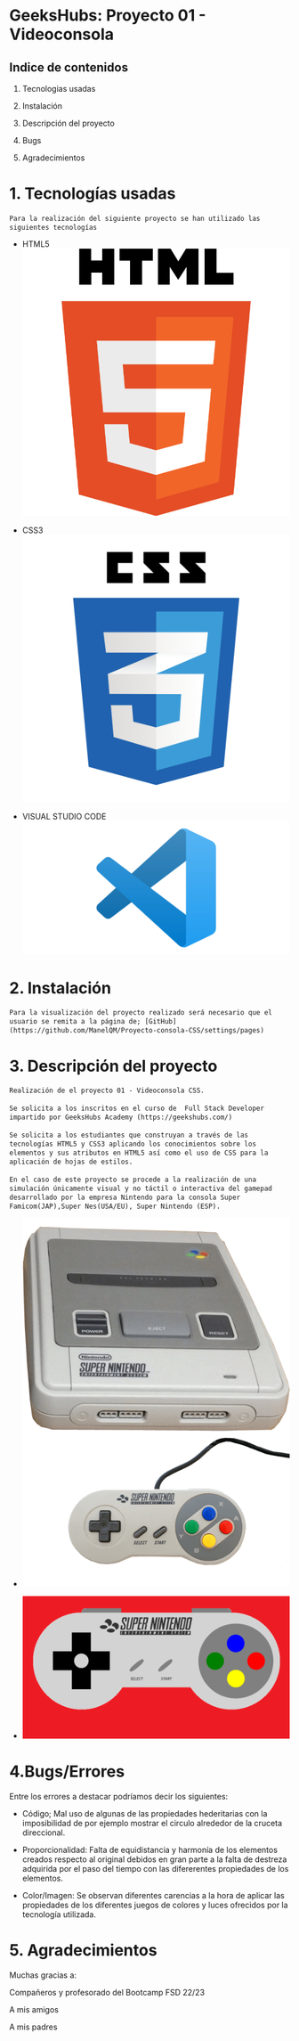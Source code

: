 
# GeeksHubs: Proyecto 01 - Videoconsola


## Indice de contenidos



1. Tecnologias usadas

2. Instalación

3. Descripción del proyecto 

4. Bugs

5. Agradecimientos 


# 1. Tecnologías usadas

    Para la realización del siguiente proyecto se han utilizado las siguientes tecnologías
* HTML5
      ![Html5](img/768px-HTML5_logo_and_wordmark.svg.png)
* CSS3 
    ![CSS Logo](img/html5-logo-css-logo-png-transparent-svg-vector-bie-supply-9.png)

* VISUAL STUDIO CODE
    ![VSC](img/visual-studio-code-2020.png)




# 2. Instalación

    Para la visualización del proyecto realizado será necesario que el usuario se remita a la página de; [GitHub](https://github.com/ManelQM/Proyecto-consola-CSS/settings/pages)


# 3. Descripción del proyecto


    Realización de el proyecto 01 - Videoconsola CSS.

    Se solicita a los inscritos en el curso de  Full Stack Developer impartido por GeeksHubs Academy (https://geekshubs.com/) 

    Se solicita a los estudiantes que construyan a través de las tecnologías HTML5 y CSS3 aplicando los conocimientos sobre los elementos y sus atributos en HTML5 así como el uso de CSS para la aplicación de hojas de estilos. 

    En el caso de este proyecto se procede a la realización de una simulación únicamente visual y no táctil o interactiva del gamepad desarrollado por la empresa Nintendo para la consola Super Famicom(JAP),Super Nes(USA/EU), Super Nintendo (ESP). 

* ![SuperNintendo](img/Super-Nintendo-Entertainment-System-Snes-PNG-HD.png)

* ![Replicapad](img/csspad.png)







# 4.Bugs/Errores

Entre los errores a destacar podríamos decir los siguientes: 

* Código; Mal uso de algunas de las propiedades hederitarias con la imposibilidad de por ejemplo mostrar el circulo alrededor de la cruceta direccional. 

* Proporcionalidad: Falta de equidistancia y harmonía de los elementos creados respecto al original debidos en gran parte a la falta de destreza adquirida por el paso del tiempo con las difererentes propiedades de los elementos. 

* Color/Imagen: Se observan diferentes carencias a la hora de aplicar las propiedades de los diferentes juegos de colores y luces ofrecidos por la tecnología utilizada. 

# 5. Agradecimientos

Muchas gracias a: 

Compañeros y profesorado del Bootcamp FSD 22/23

A mis amigos

A mis padres 

















